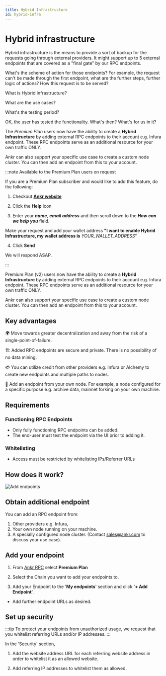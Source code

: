 ```yaml
---
title: Hybrid Infrastructure
id: hybrid-infra
---
```


# Hybrid infrastructure

Hybrid infrastructure is the means to provide a sort of backup for the requests going through external providers. It might support up to 5 external endpoints that are covered as a "final gate" by our RPC endpoints.


What's the scheme of action for those endpoints? For example, the request can't be made through the first endpoint, what are the further steps, further logic of actions? How this request is to be served? 





What is Hybrid infrastructure?

What are the use cases? 

What's the testing period?

OK, the user has tested the functionality. What's then? What's for us in it?









The _Premium Plan_ users now have the ability to create a **Hybrid Infrastructure** by adding external RPC endpoints to their account e.g. Infura endpoint. These RPC endpoints serve as an additional resource for your own traffic ONLY. 

Ankr can also support your specific use case to create a custom node cluster. You can then add an endpoint from this to your account.


:::note Available to the Premium Plan users on request 


If you are a Premium Plan subscriber and would like to add this feature, do the following:

1. Checkout [**Ankr website**](https://www.ankr.com/)

2. Click the **Help** icon

3. Enter your ***name***, ***email address*** and then scroll down to the ***How can we help you*** field. 

  Make your request and add your wallet address **"I want to enable Hybrid Infrastructure, my wallet address is** *YOUR_WALLET_ADDRESS*"
  
4. Click **Send** 

We will respond ASAP.

:::

Premium Plan (v2) users now have the ability to create a **Hybrid Infrastructure** by adding external RPC endpoints to their account e.g. Infura endpoint. These RPC endpoints serve as an additional resource for your own traffic ONLY. 

Ankr can also support your specific use case to create a custom node cluster. You can then add an endpoint from this to your account. 

## Key advantages
		
🌍 Move towards greater decentralization and away from the risk of a single-point-of-failure.

🏗 Added RPC endpoints are secure and private. There is no possibility of no data mining. 

💳 You can utilize credit from other providers e.g. Infura or Alchemy to create new endpoints and multiple paths to nodes.  

💠 Add an endpoint from your own node. For example, a node configured for a specific purpose e.g. archive data, mainnet forking on your own machine.

## Requirements

### Functioning RPC Endpoints
  - Only fully functioning RPC endpoints can be added.
  - The end-user must test the endpoint via the UI prior to adding it. 

### Whitelisting
  - Access must be restricted by whitelisting IPs/Referrer URLs

## How does it work?

![Add endpoints](@site/static/img/add-own-endpoint.png)

## Obtain additional endpoint

You can add an RPC endpoint from:

1. Other providers e.g. Infura, 
2. Your own node running on your machine.
3. A specially configured node cluster. (Contact sales@ankr.com to discuss your use case).

## Add your endpoint

1. From [Ankr RPC](https://www.ankr.com/protocol/public/) select **Premium Plan**

2. Select the Chain you want to add your endpoints to.

3. Add your Endpoint to the '**My endpoints**' section and click '**+ Add Endpoint**'. 
- Add further endpoint URLs as desired.



## Set up security

:::tip
To protect your endpoints from unauthorized usage, we request that you whitelist referring URLs and/or IP addresses. 
:::

In the 'Security' section, 

1. Add the website address URL for each referring website address in order to whitelist it as an allowed website.

2. Add referring IP addresses to whitelist them as allowed. 






